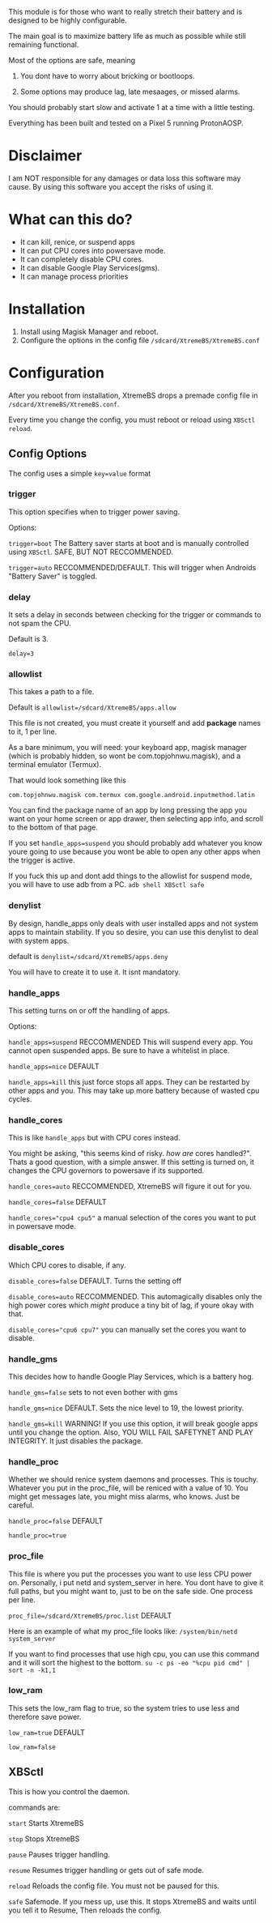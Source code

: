 This module is for those who want to really stretch their battery and is designed to be highly configurable.

The main goal is to maximize battery life as much as possible while still remaining functional.

Most of the options are safe, meaning 

1. You dont have to worry about bricking or bootloops.

2. Some options may produce lag, late mesaages, or missed alarms. 

You should probably start slow and activate 1 at a time with a little testing.

Everything has been built and tested on a Pixel 5 running ProtonAOSP.

# Disclaimer
I am NOT responsible for any damages or data loss this software may cause. By using this software you accept the risks of using it.

# What can this do?
- It can kill, renice, or suspend apps
- It can put CPU cores into powersave mode.
- It can completely disable CPU cores.
- It can disable Google Play Services(gms).
- It can manage process priorities

# Installation

1. Install using Magisk Manager and reboot.
2. Configure the options in the config file `/sdcard/XtremeBS/XtremeBS.conf`

# Configuration
After you reboot from installation, XtremeBS drops a premade config file in `/sdcard/XtremeBS/XtremeBS.conf`.

Every time you change the config, you must reboot or reload using `XBSctl reload`.

## Config Options

The config uses a simple `key=value` format

### trigger
This option specifies when to trigger power saving.

Options:

`trigger=boot` The Battery saver starts at boot and is manually controlled using `XBSctl`. SAFE, BUT NOT RECCOMMENDED.

`trigger=auto` RECCOMMENDED/DEFAULT. This will trigger when Androids "Battery Saver" is toggled.


### delay

It sets a delay in seconds between checking for the trigger or commands to not spam the CPU.

Default is 3.

`delay=3`

### allowlist
This takes a path to a file.

Default is `allowlist=/sdcard/XtremeBS/apps.allow`

This file is not created, you must create it yourself and add **package** names to it, 1 per line.

As a bare minimum, you will need: your keyboard app, magisk manager (which is probably hidden, so wont be com.topjohnwu.magisk), and a terminal emulator (Termux).

That would look something like this

`com.topjohnwu.magisk
com.termux
com.google.android.inputmethod.latin`

You can find the package name of an app by long pressing the app you want on your home screen or app drawer, then selecting app info, and scroll to the bottom of that page.

If you set `handle_apps=suspend` you should probably add whatever you know youre going to use because you wont be able to open any other apps when the trigger is active.

If you fuck this up and dont add things to the allowlist for suspend mode, you will have to use adb from a PC.
`adb shell XBSctl safe`

### denylist
By design, handle_apps only deals with user installed apps and not system apps to maintain stability.
If you so desire, you can use this denylist to deal with system apps.

default is `denylist=/sdcard/XtremeBS/apps.deny`

You will have to create it to use it. It isnt mandatory.


### handle_apps
This setting turns on or off the handling of apps.

Options:

`handle_apps=suspend` RECCOMMENDED
This will suspend every app. You cannot open suspended apps.
Be sure to have a whitelist in place.

`handle_apps=nice` DEFAULT

`handle_apps=kill` this just force stops all apps.
They can be restarted by other apps and you. 
This may take up more battery because of wasted cpu cycles.


### handle_cores
This is like `handle_apps` but with CPU cores instead.

You might be asking, "this seems kind of risky. *how are* cores handled?". Thats a good question, with a simple answer. If this setting is turned on, it changes the CPU governors to powersave if its supported.

`handle_cores=auto` RECCOMMENDED, XtremeBS will figure it out for you.

`handle_cores=false` DEFAULT

`handle_cores="cpu4 cpu5"` a manual selection of the cores you want to put in powersave mode.

### disable_cores
Which CPU cores to disable, if any.

`disable_cores=false` DEFAULT. Turns the setting off

`disable_cores=auto` RECCOMMENDED.
This automagically disables only the high power cores which *might* produce a tiny bit of lag, if youre okay with that.

`disable_cores="cpu6 cpu7"` you can manually set the cores you want to disable.

### handle_gms
This decides how to handle Google Play Services, which is a battery hog.

`handle_gms=false` sets to not even bother with gms

`handle_gms=nice` DEFAULT. Sets the nice level to 19, the lowest priority.

`handle_gms=kill`
WARNING! If you use this option, it will break google apps until you change the option. Also, YOU WILL FAIL SAFETYNET AND PLAY INTEGRITY. It just disables the package.


### handle_proc
Whether we should renice system daemons and processes. This is touchy. Whatever you put in the proc_file, will be reniced with a value of 10. You might get messages late, you might miss alarms, who knows. Just be careful.

`handle_proc=false` DEFAULT

`handle_proc=true`

### proc_file
This file is where you put the processes you want to use less CPU power on. Personally, i put netd and system_server in here. You dont have to give it full paths, but you might want to, just to be on the safe side. One process per line.

`proc_file=/sdcard/XtremeBS/proc.list` DEFAULT

Here is an example of what my proc_file looks like:
`/system/bin/netd
system_server`

If you want to find processes that use high cpu, you can use this command and it will sort the highest to the bottom. `su -c ps -eo "%cpu pid cmd" | sort -n -k1,1`

### low_ram
This sets the low_ram flag to true, so the system tries to use less and therefore save power.

`low_ram=true` DEFAULT

`low_ram=false`


## XBSctl
This is how you control the daemon. 

commands are:

`start` Starts XtremeBS

`stop` Stops XtremeBS

`pause` Pauses trigger handling.

`resume` Resumes trigger handling or gets out of safe mode.

`reload` Reloads the config file. You must not be paused for this.

`safe` Safemode. If you mess up, use this. It stops XtremeBS and waits until you tell it to Resume, Then reloads the config.



